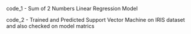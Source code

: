 code_1 - Sum of 2 Numbers Linear Regression Model


code_2 - Trained and Predicted Support Vector Machine on IRIS dataset and also checked on model matrics
